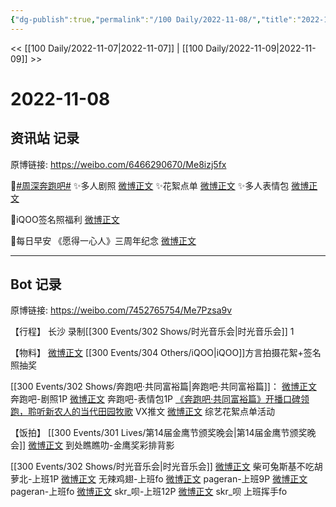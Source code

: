 ```yaml
---
{"dg-publish":true,"permalink":"/100 Daily/2022-11-08/","title":"2022-11-08","created":"2022-11-09T02:03:43.000+08:00","updated":"2023-04-11T14:46:32.000+08:00"}
---
```



<< [[100 Daily/2022-11-07\|2022-11-07]] | [[100 Daily/2022-11-09\|2022-11-09]] >>

# 2022-11-08

## 资讯站 记录

原博链接: https://weibo.com/6466290670/Me8izj5fx

🌟[#周深奔跑吧#](https://s.weibo.com/weibo?q=%23%E5%91%A8%E6%B7%B1%E5%A5%94%E8%B7%91%E5%90%A7%23)
✨多人剧照 [微博正文](https://m.weibo.cn/6466290670/4833505165707030)
✨花絮点单 [微博正文](https://m.weibo.cn/6466290670/4833539876458139)
✨多人表情包 [微博正文](https://m.weibo.cn/6466290670/4833540103735588)

🌟iQOO签名照福利 [微博正文](https://m.weibo.cn/6466290670/4833502048557208)

🌟每日早安
《愿得一心人》三周年纪念 [微博正文](https://m.weibo.cn/6466290670/4833454074895332)

---
## Bot 记录

原博链接: https://weibo.com/7452765754/Me7Pzsa9v

【行程】
长沙 录制[[300 Events/302 Shows/时光音乐会\|时光音乐会]] 1

【物料】
[微博正文](http://weibo.com/6378846558/Me3uo750i) [[300 Events/304 Others/iQOO\|iQOO]]方言拍摄花絮+签名照抽奖

[[300 Events/302 Shows/奔跑吧·共同富裕篇\|奔跑吧·共同富裕篇]]：
[微博正文](http://weibo.com/5242381821/Me3wxCnlc) 奔跑吧-剧照1P
[微博正文](http://weibo.com/5242381821/Me4jfzf3v) 奔跑吧-表情包1P
[《奔跑吧·共同富裕篇》开播口碑领跑，聆听新农人的当代田园牧歌](https://weibo.cn/sinaurl?u=https%3A%2F%2Fmp.weixin.qq.com%2Fs%2Fgf8Br_vvxyhkcRHXT9k7yg) VX推文
[微博正文](https://m.weibo.cn/2110705772/4833521128706763) 综艺花絮点单活动

【饭拍】
[[300 Events/301 Lives/第14届金鹰节颁奖晚会\|第14届金鹰节颁奖晚会]]
[微博正文](http://weibo.com/5488485092/Me35ewGHc) 到处瞧瞧叻-金鹰奖彩排背影

[[300 Events/302 Shows/时光音乐会\|时光音乐会]]
[微博正文](http://weibo.com/7628792895/Me797xvFI) 柴可兔斯基不吃胡萝北-上班1P
[微博正文](http://weibo.com/7495641082/Me7AJ20zY) 无辣鸡翅-上班fo
[微博正文](http://weibo.com/7633014126/Me7x23OJM) pageran-上班9P
[微博正文](http://weibo.com/7633014126/Me7Fdn4WH) pageran-上班fo
[微博正文](http://weibo.com/6433509682/Me7JKnQu8) skr_呗-上班12P
[微博正文](https://m.weibo.cn/6433509682/4833668369749541) skr_呗 上班挥手fo
